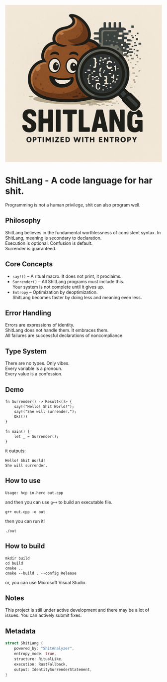 ![Shitlang --A Language Powered by ShitAnanlyzer, optimized with Entropy.](/assets/shitlanglogo.png)
# ShitLang - A code language for har shit.

Programming is not a human privilege, shit can also program well.

## Philosophy

ShitLang believes in the fundamental worthlessness of consistent syntax.
In ShitLang, meaning is secondary to declaration.  
Execution is optional. Confusion is default.  
Surrender is guaranteed.


## Core Concepts

- `say!()` – A ritual macro. It does not print, it proclaims.
- `Surrender()` – All ShitLang programs must include this.  
  Your system is not complete until it gives up.
- `Entropy` – Optimization by deoptimization.  
  ShitLang becomes faster by doing less and meaning even less.


## Error Handling

Errors are expressions of identity.  
ShitLang does not handle them. It embraces them.  
All failures are successful declarations of noncompliance.


## Type System

There are no types. Only vibes.  
Every variable is a pronoun.  
Every value is a confession.


## Demo

```shitl
fn Surrender() -> Result<()> {
    say!("Hello! Shit World!");
    say!("She will surrender.");
    Ok(())
}

fn main() {
    let _ = Surrender();
}
```
it outputs:

```
Hello! Shit World!
She will surrender.
```

## How to use

```
Usage: hcp in.herc out.cpp
```

and then you can use `g++` to build an executable file.

```shell
g++ out.cpp -o out
```

then you can run it!

```shell
./out
```

## How to build

```shell
mkdir build
cd build
cmake ..
cmake --build . --config Release
```

or, you can use Microsoft Visual Studio.

## Notes

This project is still under active development and there may be a lot of issues. You can actively submit fixes.

## Metadata

```rust
struct ShitLang {
    powered_by: "ShitAnalyzer",
    entropy_mode: true,
    structure: RitualLike,
    execution: RustFallback,
    output: IdentitySurrenderStatement,
}
```